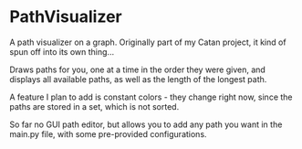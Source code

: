 PathVisualizer
==============

A path visualizer on a graph. Originally part of my Catan project, it kind of spun off into its own thing...

Draws paths for you, one at a time in the order they were given, and displays all available paths, as well as the length of the longest path.

A feature I plan to add is constant colors - they change right now, since the paths are stored in a set, which is not sorted.

So far no GUI path editor, but allows you to add any path you want in the main.py file, with some pre-provided configurations. 
